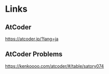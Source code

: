 # Links
## AtCoder
https://atcoder.jp/?lang=ja

## AtCoder Problems
https://kenkoooo.com/atcoder/#/table/satory074
